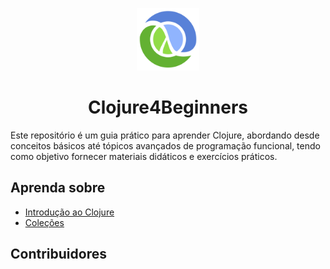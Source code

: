 <p align='center'>
    <img src='./notes/assets/clojure-logo.png' alt='Clojure Logo' width='100' height='100'>
</p>

<h1 align='center'>Clojure4Beginners</h1>

Este repositório é um guia prático para aprender Clojure, abordando desde conceitos básicos até tópicos avançados de programação funcional, tendo como objetivo fornecer materiais didáticos e exercícios práticos.

## Aprenda sobre

- [Introdução ao Clojure](./notes/1-introducao/README.md)
- [Coleções](./notes/2-colecoes/README.md)

## Contribuidores

<!-- ALL-CONTRIBUTORS-LIST:START - Do not remove or modify this section -->
<!-- prettier-ignore-start -->
<!-- markdownlint-disable -->

<!-- markdownlint-restore -->
<!-- prettier-ignore-end -->

<!-- ALL-CONTRIBUTORS-LIST:END -->
